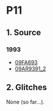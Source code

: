 # P11
## 1. Source
### 1993
+ [09FA693](https://cchdo.ucsd.edu/cruise/09FA693)
+ [09AR9391_2](https://cchdo.ucsd.edu/cruise/09AR9391_2)

## 2. Glitches

None (so far...).
